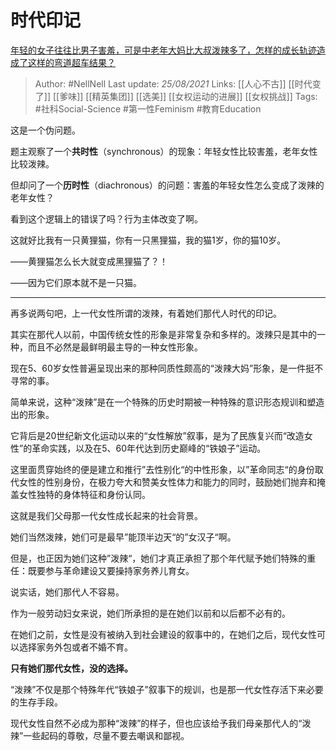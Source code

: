 # 时代印记
[年轻的女子往往比男子害羞，可是中老年大妈比大叔泼辣多了，怎样的成长轨迹造成了这样的弯道超车结果？](https://www.zhihu.com/question/436956581/answer/1656517736)

> Author: #NellNell 
Last update: *25/08/2021* 
Links: [[人心不古]] [[时代变了]] [[爹味]] [[精英集团]] [[选美]] [[女权运动的进展]] [[女权挑战]]
Tags: #社科Social-Science #第一性Feminism #教育Education 


  

这是一个伪问题。

题主观察了一个**共时性**（synchronous）的现象：年轻女性比较害羞，老年女性比较泼辣。

但却问了一个**历时性**（diachronous）的问题：害羞的年轻女性怎么变成了泼辣的老年女性？

看到这个逻辑上的错误了吗？行为主体改变了啊。

这就好比我有一只黄狸猫，你有一只黑狸猫，我的猫1岁，你的猫10岁。

——黄狸猫怎么长大就变成黑狸猫了？！

——因为它们原本就不是一只猫。

---

再多说两句吧，上一代女性所谓的泼辣，有着她们那代人时代的印记。

其实在那代人以前，中国传统女性的形象是非常复杂和多样的。泼辣只是其中的一种，而且不必然是最鲜明最主导的一种女性形象。

现在5、60岁女性普遍呈现出来的那种同质性颇高的“泼辣大妈”形象，是一件挺不寻常的事。

简单来说，这种“泼辣”是在一个特殊的历史时期被一种特殊的意识形态规训和塑造出的形象。

它背后是20世纪新文化运动以来的“女性解放”叙事，是为了民族复兴而“改造女性”的革命实践，以及在5、60年代达到历史巅峰的“铁娘子”运动。

这里面贯穿始终的便是建立和推行”去性别化“的中性形象，以”革命同志“的身份取代女性的性别身份，在极力夸大和赞美女性体力和能力的同时，鼓励她们抛弃和掩盖女性独特的身体特征和身份认同。

这就是我们父母那一代女性成长起来的社会背景。

她们当然泼辣，她们可是最早”能顶半边天“的”女汉子“啊。

但是，也正因为她们这种”泼辣“，她们才真正承担了那个年代赋予她们特殊的重任：既要参与革命建设又要操持家务养儿育女。

说实话，她们那代人不容易。

作为一般劳动妇女来说，她们所承担的是在她们以前和以后都不必有的。

在她们之前，女性是没有被纳入到社会建设的叙事中的，在她们之后，现代女性可以选择家务外包或者不婚不育。

**只有她们那代女性，没的选择。**

“泼辣”不仅是那个特殊年代“铁娘子”叙事下的规训，也是那一代女性存活下来必要的生存手段。

现代女性自然不必成为那种“泼辣”的样子，但也应该给予我们母亲那代人的“泼辣”一些起码的尊敬，尽量不要去嘲讽和鄙视。